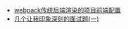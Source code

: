 * [webpack传统后端渲染的项目前端配置](http://jsfront.org/2017/03/01/webpack-backend-render-configuration/)
* [几个让我印象深刻的面试题(一)](http://jsfront.org/2017/03/01/%E5%87%A0%E4%B8%AA%E8%AE%A9%E6%88%91%E5%8D%B0%E8%B1%A1%E6%B7%B1%E5%88%BB%E7%9A%84%E9%9D%A2%E8%AF%95%E9%A2%98-%E4%B8%80/)



